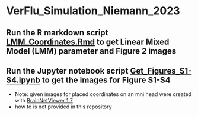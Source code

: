 # VerFlu_Simulation_Niemann_2023

## Run the R markdown script [LMM_Coordinates.Rmd](LMM_Coordinates.Rmd) to get Linear Mixed Model (LMM) parameter and Figure 2 images

## Run the Jupyter notebook script [Get_Figures_S1-S4.ipynb](Get_Figures_S1-S4.ipynb) to get the images for Figure S1-S4

- Note: given images for placed coordinates on an mni head were created with [BrainNetViewer 1.7](https://www.nitrc.org/docman/view.php/504/1280/BrainNet)
- how to is not provided in this repository